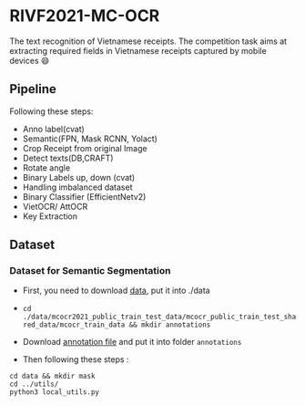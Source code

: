 # RIVF2021-MC-OCR
The text recognition of Vietnamese receipts. The competition task aims at extracting required fields in Vietnamese receipts captured by mobile devices :smile:

## Pipeline
Following these steps:

- Anno label(cvat)
- Semantic(FPN, Mask RCNN, Yolact)
- Crop Receipt from original Image 
- Detect texts(DB,CRAFT)
- Rotate angle
- Binary Labels up, down (cvat)
- Handling imbalanced dataset
- Binary Classifier (EfficientNetv2)
- VietOCR/ AttOCR
- Key Extraction

## Dataset 

### Dataset for Semantic Segmentation

- First, you need to download [data](https://drive.google.com/file/d/1Ma-vnGBXOMMVa1n4Oyd79mywAmx2MvCe/view?usp=sharing ), put it into ./data

- `cd ./data/mcocr2021_public_train_test_data/mcocr_public_train_test_shared_data/mcocr_train_data && mkdir annotations`

- Download [annotation file](https://drive.google.com/file/d/1NpV5h9ZfhfkV1c7SL1I6iAhSVHC596yM/view?usp=sharing) and put it into folder `annotations`

- Then following these steps :


```
cd data && mkdir mask
cd ../utils/
python3 local_utils.py

```

